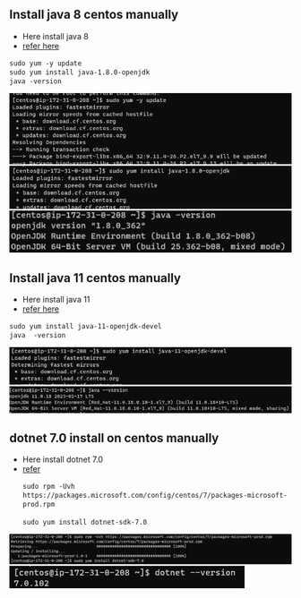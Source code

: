  Install java 8  centos manually
 -------------------------------------
 * Here install java 8
 * [refer here](https://www.liquidweb.com/kb/install-java-8-on-centos-7/)
  ```
sudo yum -y update
sudo yum install java-1.8.0-openjdk
java -version
  ```
   ![image](images/ansible1.png)
   ![image](images/ansible2.png)
   ![image](images/ansible3.png)

 Install java 11  centos manually
 -------------------------------------
 * Here install java 11
 * [refer here](https://linuxize.com/post/install-java-on-centos-7/)
  ```
sudo yum install java-11-openjdk-devel
java  -version
  ```
![image](images/ansible4.png)
![image](images/ansible5.png)

dotnet 7.0 install on centos manually
-------------------------------------
* Here install dotnet 7.0 
* [refer](https://learn.microsoft.com/en-us/dotnet/core/install/linux-centos)
  ```
  sudo rpm -Uvh https://packages.microsoft.com/config/centos/7/packages-microsoft-prod.rpm

  sudo yum install dotnet-sdk-7.0
  ```
![image](images/ansible6.png)
![image](images/ansible7.png)
